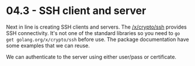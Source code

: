 # 04.3 - SSH client and server
Next in line is creating SSH clients and servers. The [/x/crypto/ssh][ssh-pkg] provides SSH connectivity. It's not one of the standard libraries so you need to `go get golang.org/x/crypto/ssh` before use. The package documentation have some examples that we can reuse.

We can authenticate to the server using either user/pass or certificate.





<!-- Links -->

[ssh-pkg]: https://godoc.org/golang.org/x/crypto/ssh